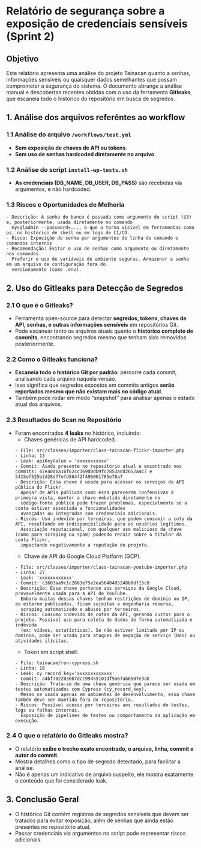 
# Relatório de segurança sobre a exposição de credenciais sensíveis (Sprint 2)

## Objetivo

Este relatório apresenta uma análise do projeto Tainacan quanto a senhas, informações sensíveis ou quaisquer dados semelhantes que possam comprometer a segurança do sistema. O documento abrange a análise manual e descobertas recentes obtidas com o uso da ferramenta **Gitleaks**, que escaneia todo o histórico do repositório em busca de segredos.

## 1. Análise dos arquivos referêntes ao workflow

### 1.1 Análise do arquivo `/workflows/test.yml`
  
- **Sem exposição de chaves de API ou tokens**.
- **Sem uso de senhas hardcoded diretamente no arquivo**.

### 1.2 Análise do script `install-wp-tests.sh`

- **As credenciais (DB_NAME, DB_USER, DB_PASS)** são recebidas via argumentos, e não hardcoded.

### 1.3 Riscos e Oportunidades de Melhoria

```plaintext
- Descrição: A senha do banco é passada como argumento do script ($3) e, posteriormente, usada diretamente no comando
  mysqladmin --password=..., o que a torna visível em ferramentas como ps, no histórico de shell ou em logs de CI/CD.
- Risco: Exposição de senha por argumentos de linha de comando e comandos internos
- Recomendação: Evitar o uso de senhas como argumento ou diretamente nos comandos. 
  Preferir o uso de variáveis de ambiente seguras. Armazenar a senha em um arquivo de configuração fora do
  versionamento (como .env).
```

## 2. Uso do Gitleaks para Detecção de Segredos

### 2.1 O que é o Gitleaks?

- Ferramenta open-source para detectar **segredos, tokens, chaves de API, senhas, e outras informações sensíveis** em repositórios Git.
- Pode escanear tanto os arquivos atuais quanto o **histórico completo de commits**, encontrando segredos mesmo que tenham sido removidos posteriormente.

### 2.2 Como o Gitleaks funciona?

- **Escaneia todo o histórico Git por padrão**: percorre cada commit, analisando cada arquivo naquela versão.
- Isso significa que segredos expostos em commits antigos **serão reportados mesmo que não existam mais no código atual**.
- Também pode rodar em modo “snapshot” para analisar apenas o estado atual dos arquivos.

### 2.3 Resultados do Scan no Repositório

- Foram encontrados **4 leaks** no histórico, incluindo:
  - Chaves genéricas de API hardcoded.
  ```plaintext
  - File: src/classes/importer/class-tainacan-flickr-importer.php
  - Linha: 13
  - Leak: apiKeyValue = 'xxxxxxxxxxx'
  - Commit: Ainda presente no repositório atual e encontrado nos commits: 47ea0d6a16f62cc369d0db9fc7853add2652a4c7 e 5415ef525b2d28d77efd864f2f496061785e78a7
  - Descrição: Essa chave é usada para acessar os serviços da API pública do Flickr. 
    Apesar de APIs públicas como essa parecerem inofensivas à primeira vista, manter a chave embutida diretamente no
    código-fonte público pode trazer problemas, especialmente se a conta estiver associada a funcionalidades 
    avançadas ou integradas com credenciais adicionais.
  - Riscos: Uso indevido por terceiros, que podem consumir a cota da API, resultando em indisponibilidade para os usuários legítimos. 
    Associação reputacional, com qualquer uso malicioso da chave (como para scraping ou spam) podendo recair sobre o titular da conta Flickr, 
    impactando negativamente a reputação do projeto.
  ```
  - Chave de API do Google Cloud Platform (GCP).
  ```plaintext
  - File: src/classes/importer/class-tainacan-youtube-importer.php
  - Linha: 27
  - Leak: 'xxxxxxxxxxxx'
  - Commit: c1603aa9c1c2663e75e2ea5640485248b9df15c0
  - Descrição: Essa chave pertence aos serviços da Google Cloud, provavelmente usada para a API do YouTube. 
    Embora muitas dessas chaves tenham restrições de domínio ou IP, ao estarem publicadas, ficam sujeitas a engenharia reversa, 
    scraping automatizado e abusos por terceiros.
  - Riscos: Consumo indevido de cotas da API, gerando custos para o projeto. Possível uso para coleta de dados de forma automatizada e indevida 
    (ex: vídeos, estatísticas). Se não estiver limitada por IP ou domínio, pode ser usada para ataques de negação de serviço (DoS) ou atividades ilícitas.
  ```
  - Token em script shell.
  ```plaintext
  - File: tainacam/run-cypress.sh
  - Linha: 16
  - Leak: cy_record_key='xxxxxxxxxxxxx'
  - Commit: a4bf702203087dcc99455101df9a67ab6507e3ab
  - Descrição: Trata-se de uma chave genérica que parece ser usada em testes automatizados com Cypress (cy_record_key). 
    Mesmo se usada apenas em ambientes de desenvolvimento, essa chave também deve ser mantida fora do repositório.
  - Riscos: Possível acesso por terceiros aos resultados de testes, logs ou falhas internas. 
    Exposição de pipelines de testes ou comportamento da aplicação em execução.
  ```

### 2.4 O que o relatório do Gitleaks mostra?

- O relatório **exibe o trecho exato encontrado, o arquivo, linha, commit e autor do commit**.
- Mostra detalhes como o tipo de segredo detectado, para facilitar a análise.
- Não é apenas um indicativo de arquivo suspeito, ele mostra exatamente o conteúdo que foi considerado leak.

## 3. Conclusão Geral

- O histórico Git contém registros de segredos sensíveis que devem ser tratados para evitar exposição, além de senhas que ainda estão presentes no repositório atual.
- Passar credenciais via argumentos no script pode representar riscos adicionais.
